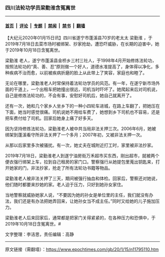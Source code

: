 ### 四川法轮功学员梁勤淮含冤离世

---

#### [首页](../../../..?n11795110) &nbsp;|&nbsp; [评论](../../../../../epoch-comment?n11795110) &nbsp;|&nbsp; [专题](../../../../../epoch-special?n11795110) &nbsp;|&nbsp; [禁闻](../../../../../epoch-news?n11795110) &nbsp;|&nbsp; [禁书](../../../../../books?n11795110) &nbsp;|&nbsp; [翻墙](https://github.com/gfw-breaker/nogfw/blob/master/README.md?n11795110)


<div class="post_content" id="artbody" itemprop="articleBody">
 <!-- article content begin -->
 <p>
  【大纪元2020年01月15日讯】四川省遂宁市蓬溪县70岁的老太太
  <ok href="https://www.epochtimes.com/gb/tag/%E6%A2%81%E5%8B%A4%E6%B7%AE.html">
   梁勤淮
  </ok>
  ，于2019年7月18日去菜市场时被绑架、抄家抢劫，遭恐吓威胁，在长期的迫害中，她于2019年10月18日含冤离世。
 </p>
 <p>
  <ok href="https://www.epochtimes.com/gb/tag/%E6%A2%81%E5%8B%A4%E6%B7%AE.html">
   梁勤淮
  </ok>
  老人，遂宁市蓬溪县金桥乡三村三社人，于1998年4月开始修炼法轮功，按照法轮功的“真、善、忍”原则做一个好人，道德水准提高了，身体得以净化，多种疾病不治而愈，以前被疾病折磨的脸上从此带上了笑容，家庭也和睦了。
 </p>
 <p>
  无论在哪里，梁勤淮老人时常保持着法轮功学员的风范。有一年，在遂宁新市场外面的干道上，一个出租车把她撞出很远，司机当时吓坏了。她爬起来后对司机说，自己是修炼法轮功的，不会有事，安慰好司机后，她自己就离开了。
 </p>
 <p>
  还有一次，她和几个家乡人坐乡下的一种小四轮车进城，在路上车翻了，把她压在下面，她当时感觉很痛。司机说她不用给车费了，她想到乡下司机也不容易，还是把车费付给了司机。回家后她身上痛了好多天。
 </p>
 <p>
  因为坚持修炼法轮功，梁勤淮老人被中共当局非法关押三次。2006年6月，她被绑架到蓬溪看守所非法关押了一个多月；2007年初，又被非法关押一次。
 </p>
 <p>
  从那以后家里多次被骚扰。有一次，她丈夫在城附近打工时，家里被非法抄家。
 </p>
 <p>
  2019年7月18日，梁勤淮老人到遂宁油房街万禾超市买东西，刚出超市，就被两个便衣强行绑架上车，拉到自己租房的家门口。警察强行从她提包里蒐出钥匙来，打开她家的门，非法抄家，抢走了所有法轮功书籍等物品。
 </p>
 <p>
  梁勤淮老人被非法关押了三天，期间被强行抽血和体检。回家后，警察还对她说，他们随时都要来抄她的家。老人迫于压力，只好到她孙女家住。
 </p>
 <p>
  当地警察就威胁她家人说，“不要因为她的孙女是单位里的主任，我们就没有办法，我们还是有办法把她弄回来，让她孙女当不成主任。”同时又给她的儿子施加压力。
 </p>
 <p>
  梁勤淮老人后来回家后，通常都是把家门关得紧紧的，在各种压力和恐惧中，于2019年10月18日含冤离世。#
 </p>
 <p>
  文字整理：李洁思，责任编辑：高静
 </p>
 <!-- article content end -->
 <div id="below_article_ad">
 </div>
</div>


---

原文链接（需翻墙）：https://www.epochtimes.com/gb/20/1/15/n11795110.htm
